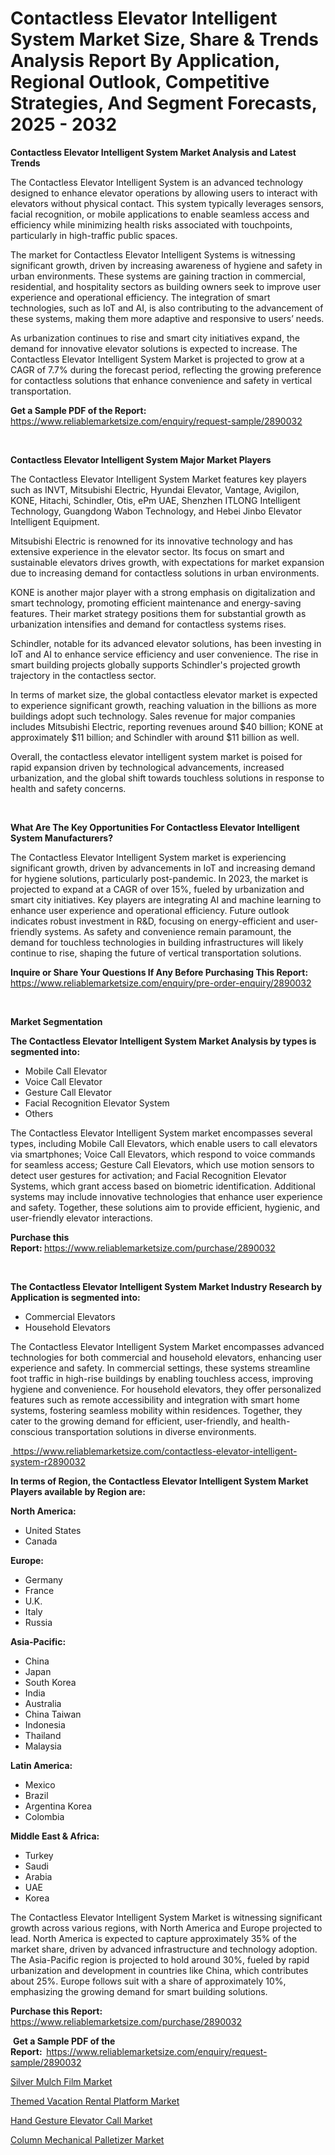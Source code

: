 <p><h1>Contactless Elevator Intelligent System Market Size, Share & Trends Analysis Report By Application, Regional Outlook, Competitive Strategies, And Segment Forecasts, 2025 - 2032</h1></p><p><strong>Contactless Elevator Intelligent System Market Analysis and Latest Trends</strong></p>
<p><p>The Contactless Elevator Intelligent System is an advanced technology designed to enhance elevator operations by allowing users to interact with elevators without physical contact. This system typically leverages sensors, facial recognition, or mobile applications to enable seamless access and efficiency while minimizing health risks associated with touchpoints, particularly in high-traffic public spaces.</p><p>The market for Contactless Elevator Intelligent Systems is witnessing significant growth, driven by increasing awareness of hygiene and safety in urban environments. These systems are gaining traction in commercial, residential, and hospitality sectors as building owners seek to improve user experience and operational efficiency. The integration of smart technologies, such as IoT and AI, is also contributing to the advancement of these systems, making them more adaptive and responsive to users’ needs.</p><p>As urbanization continues to rise and smart city initiatives expand, the demand for innovative elevator solutions is expected to increase. The Contactless Elevator Intelligent System Market is projected to grow at a CAGR of 7.7% during the forecast period, reflecting the growing preference for contactless solutions that enhance convenience and safety in vertical transportation.</p></p>
<p><strong>Get a Sample PDF of the Report:&nbsp;</strong> <a href="https://www.reliablemarketsize.com/enquiry/request-sample/2890032?utm_campaign=1901&utm_medium=2&utm_source=Github&utm_content=ia&utm_term=14032025&utm_id=contactless-elevator-intelligent-system">https://www.reliablemarketsize.com/enquiry/request-sample/2890032</a></p>
<p>&nbsp;</p>
<p><strong>Contactless Elevator Intelligent System Major Market Players</strong></p>
<p><p>The Contactless Elevator Intelligent System Market features key players such as INVT, Mitsubishi Electric, Hyundai Elevator, Vantage, Avigilon, KONE, Hitachi, Schindler, Otis, ePm UAE, Shenzhen ITLONG Intelligent Technology, Guangdong Wabon Technology, and Hebei Jinbo Elevator Intelligent Equipment. </p><p>Mitsubishi Electric is renowned for its innovative technology and has extensive experience in the elevator sector. Its focus on smart and sustainable elevators drives growth, with expectations for market expansion due to increasing demand for contactless solutions in urban environments. </p><p>KONE is another major player with a strong emphasis on digitalization and smart technology, promoting efficient maintenance and energy-saving features. Their market strategy positions them for substantial growth as urbanization intensifies and demand for contactless systems rises.</p><p>Schindler, notable for its advanced elevator solutions, has been investing in IoT and AI to enhance service efficiency and user convenience. The rise in smart building projects globally supports Schindler's projected growth trajectory in the contactless sector.</p><p>In terms of market size, the global contactless elevator market is expected to experience significant growth, reaching valuation in the billions as more buildings adopt such technology. Sales revenue for major companies includes Mitsubishi Electric, reporting revenues around $40 billion; KONE at approximately $11 billion; and Schindler with around $11 billion as well. </p><p>Overall, the contactless elevator intelligent system market is poised for rapid expansion driven by technological advancements, increased urbanization, and the global shift towards touchless solutions in response to health and safety concerns.</p></p>
<p>&nbsp;</p>
<p><strong>What Are The Key Opportunities For Contactless Elevator Intelligent System Manufacturers?</strong></p>
<p><p>The Contactless Elevator Intelligent System market is experiencing significant growth, driven by advancements in IoT and increasing demand for hygiene solutions, particularly post-pandemic. In 2023, the market is projected to expand at a CAGR of over 15%, fueled by urbanization and smart city initiatives. Key players are integrating AI and machine learning to enhance user experience and operational efficiency. Future outlook indicates robust investment in R&D, focusing on energy-efficient and user-friendly systems. As safety and convenience remain paramount, the demand for touchless technologies in building infrastructures will likely continue to rise, shaping the future of vertical transportation solutions.</p></p>
<p><strong>Inquire or Share Your Questions If Any Before Purchasing This Report:</strong> <a href="https://www.reliablemarketsize.com/enquiry/pre-order-enquiry/2890032?utm_campaign=1901&utm_medium=2&utm_source=Github&utm_content=ia&utm_term=14032025&utm_id=contactless-elevator-intelligent-system">https://www.reliablemarketsize.com/enquiry/pre-order-enquiry/2890032</a></p>
<p>&nbsp;</p>
<p><strong>Market Segmentation</strong></p>
<p><strong>The Contactless Elevator Intelligent System Market Analysis by types is segmented into:</strong></p>
<p><ul><li>Mobile Call Elevator</li><li>Voice Call Elevator</li><li>Gesture Call Elevator</li><li>Facial Recognition Elevator System</li><li>Others</li></ul></p>
<p><p>The Contactless Elevator Intelligent System market encompasses several types, including Mobile Call Elevators, which enable users to call elevators via smartphones; Voice Call Elevators, which respond to voice commands for seamless access; Gesture Call Elevators, which use motion sensors to detect user gestures for activation; and Facial Recognition Elevator Systems, which grant access based on biometric identification. Additional systems may include innovative technologies that enhance user experience and safety. Together, these solutions aim to provide efficient, hygienic, and user-friendly elevator interactions.</p></p>
<p><strong>Purchase this Report:&nbsp;</strong><a href="https://www.reliablemarketsize.com/purchase/2890032?utm_campaign=1901&utm_medium=2&utm_source=Github&utm_content=ia&utm_term=14032025&utm_id=contactless-elevator-intelligent-system">https://www.reliablemarketsize.com/purchase/2890032</a></p>
<p>&nbsp;</p>
<p><strong>The Contactless Elevator Intelligent System Market Industry Research by Application is segmented into:</strong></p>
<p><ul><li>Commercial Elevators</li><li>Household Elevators</li></ul></p>
<p><p>The Contactless Elevator Intelligent System Market encompasses advanced technologies for both commercial and household elevators, enhancing user experience and safety. In commercial settings, these systems streamline foot traffic in high-rise buildings by enabling touchless access, improving hygiene and convenience. For household elevators, they offer personalized features such as remote accessibility and integration with smart home systems, fostering seamless mobility within residences. Together, they cater to the growing demand for efficient, user-friendly, and health-conscious transportation solutions in diverse environments.</p></p>
<p><a href="https://www.reliablemarketsize.com/contactless-elevator-intelligent-system-r2890032?utm_campaign=1901&utm_medium=2&utm_source=Github&utm_content=ia&utm_term=14032025&utm_id=contactless-elevator-intelligent-system">&nbsp;https://www.reliablemarketsize.com/contactless-elevator-intelligent-system-r2890032</a></p>
<p><strong>In terms of Region, the Contactless Elevator Intelligent System Market Players available by Region are:</strong></p>
<p>
    <p> <strong> North America: </strong>
        <ul>
            <li>United States</li>
            <li>Canada</li>
        </ul>
        </p> 
    <p> <strong> Europe: </strong>
        <ul>
            <li>Germany</li>
            <li>France</li>
            <li>U.K.</li>
            <li>Italy</li>
            <li>Russia</li>
        </ul>
        </p> 
    <p> <strong> Asia-Pacific: </strong>
        <ul>
            <li>China</li>
            <li>Japan</li>
            <li>South Korea</li>
            <li>India</li>
            <li>Australia</li>
            <li>China Taiwan</li>
            <li>Indonesia</li>
            <li>Thailand</li>
            <li>Malaysia</li>
        </ul>
        </p> 
    <p> <strong> Latin America: </strong>
        <ul>
            <li>Mexico</li>
            <li>Brazil</li>
            <li>Argentina Korea</li>
            <li>Colombia</li>
        </ul>
        </p> 
    <p> <strong> Middle East & Africa: </strong>
        <ul>
            <li>Turkey</li>
            <li>Saudi</li>
            <li>Arabia</li>
            <li>UAE</li>
            <li>Korea</li>
        </ul>
    </p>
    </p>
<p><p>The Contactless Elevator Intelligent System Market is witnessing significant growth across various regions, with North America and Europe projected to lead. North America is expected to capture approximately 35% of the market share, driven by advanced infrastructure and technology adoption. The Asia-Pacific region is projected to hold around 30%, fueled by rapid urbanization and development in countries like China, which contributes about 25%. Europe follows suit with a share of approximately 10%, emphasizing the growing demand for smart building solutions.</p></p>
<p><strong>Purchase this Report: </strong><a href="https://www.reliablemarketsize.com/purchase/2890032?utm_campaign=1901&utm_medium=2&utm_source=Github&utm_content=ia&utm_term=14032025&utm_id=contactless-elevator-intelligent-system">https://www.reliablemarketsize.com/purchase/2890032</a></p>
<p>&nbsp;<strong>Get a Sample PDF of the Report:&nbsp;&nbsp;</strong><a href="https://www.reliablemarketsize.com/enquiry/request-sample/2890032?utm_campaign=1901&utm_medium=2&utm_source=Github&utm_content=ia&utm_term=14032025&utm_id=contactless-elevator-intelligent-system">https://www.reliablemarketsize.com/enquiry/request-sample/2890032</a></p>
<p><strong></strong></p>
<p><p><a href="https://github.com/wiltsdeenyuw/Market-Research-Report-List-1/blob/main/silver-mulch-film-market.md?utm_campaign=1901&utm_medium=2&utm_source=Github&utm_content=ia&utm_term=14032025&utm_id=contactless-elevator-intelligent-system">Silver Mulch Film Market</a></p><p><a href="https://github.com/orlinvisonju/Market-Research-Report-List-1/blob/main/themed-vacation-rental-platform-market.md?utm_campaign=1901&utm_medium=2&utm_source=Github&utm_content=ia&utm_term=14032025&utm_id=contactless-elevator-intelligent-system">Themed Vacation Rental Platform Market</a></p><p><a href="https://github.com/AKSHATREPORTPRIME/Market-Research-Report-List-7/blob/main/hand-gesture-elevator-call-market.md?utm_campaign=1901&utm_medium=2&utm_source=Github&utm_content=ia&utm_term=14032025&utm_id=contactless-elevator-intelligent-system">Hand Gesture Elevator Call Market</a></p><p><a href="https://github.com/indrystar/Market-Research-Report-List-5/blob/main/column-mechanical-palletizer-market.md?utm_campaign=1901&utm_medium=2&utm_source=Github&utm_content=ia&utm_term=14032025&utm_id=contactless-elevator-intelligent-system">Column Mechanical Palletizer Market</a></p></p>